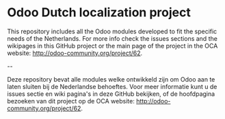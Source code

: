 Odoo Dutch localization project
===============================

This repository includes all the Odoo modules developed to fit the specific
needs of the Netherlands.
For more info check the issues sections and the wikipages in this GitHub
project or the main page of the project in the OCA website: 
    http://odoo-community.org/project/62.

--

Deze repository bevat alle modules welke ontwikkeld zijn om Odoo aan te laten
sluiten bij de Nederlandse behoeftes.
Voor meer informatie kunt u de issues sectie en wiki pagina's in deze GitHub
bekijken, of de hoofdpagina bezoeken van dit project op de OCA website:
    http://odoo-community.org/project/62. 
